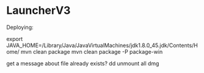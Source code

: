 LauncherV3
==========

Deploying:

export JAVA_HOME=/Library/Java/JavaVirtualMachines/jdk1.8.0_45.jdk/Contents/Home/
mvn clean package
mvn clean package -P package-win

get a message about file already exists?
dd
unmount all dmg
